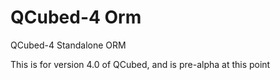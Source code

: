 # QCubed-4 Orm
QCubed-4 Standalone ORM

This is for version 4.0 of QCubed, and is pre-alpha at this point

